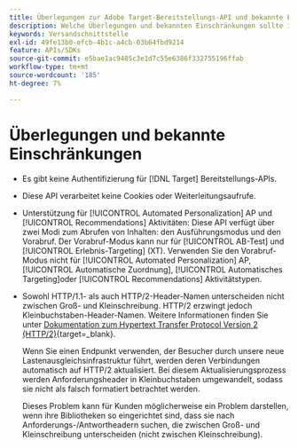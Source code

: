 ```yaml
---
title: Überlegungen zur Adobe Target-Bereitstellungs-API und bekannte Einschränkungen
description: Welche Überlegungen und bekannten Einschränkungen sollte ich bei der Verwendung von [!UICONTROL Adobe Target-Bereitstellungs-API]?
keywords: Versandschnittstelle
exl-id: 49fe13b0-efcb-4b1c-a4cb-03b64fbd9214
feature: APIs/SDKs
source-git-commit: e5bae1ac9485c3e1d7c55e6386f332755196ffab
workflow-type: tm+mt
source-wordcount: '185'
ht-degree: 7%

---
```


# Überlegungen und bekannte Einschränkungen

* Es gibt keine Authentifizierung für [!DNL Target] Bereitstellungs-APIs.
* Diese API verarbeitet keine Cookies oder Weiterleitungsaufrufe.
* Unterstützung für [!UICONTROL Automated Personalization] AP und [!UICONTROL Recommendations] Aktivitäten: Diese API verfügt über zwei Modi zum Abrufen von Inhalten: den Ausführungsmodus und den Vorabruf. Der Vorabruf-Modus kann nur für [!UICONTROL AB-Test] und [!UICONTROL Erlebnis-Targeting] (XT). Verwenden Sie den Vorabruf-Modus nicht für [!UICONTROL Automated Personalization] AP, [!UICONTROL Automatische Zuordnung], [!UICONTROL Automatisches Targeting]oder [!UICONTROL Recommendations] Aktivitätstypen.
* Sowohl HTTP/1.1- als auch HTTP/2-Header-Namen unterscheiden nicht zwischen Groß- und Kleinschreibung. HTTP/2 erzwingt jedoch Kleinbuchstaben-Header-Namen. Weitere Informationen finden Sie unter [Dokumentation zum Hypertext Transfer Protocol Version 2 (HTTP/2)](https://www.rfc-editor.org/rfc/rfc7540#section-8.1.2){target=_blank}.

  Wenn Sie einen Endpunkt verwenden, der Besucher durch unsere neue Lastenausgleichsinfrastruktur führt, werden deren Verbindungen automatisch auf HTTP/2 aktualisiert. Bei diesem Aktualisierungsprozess werden Anforderungsheader in Kleinbuchstaben umgewandelt, sodass sie nicht als falsch formatiert betrachtet werden.

  Dieses Problem kann für Kunden möglicherweise ein Problem darstellen, wenn ihre Bibliotheken so eingerichtet sind, dass sie nach Anforderungs-/Antwortheadern suchen, die zwischen Groß- und Kleinschreibung unterscheiden (nicht zwischen Kleinschreibung).
